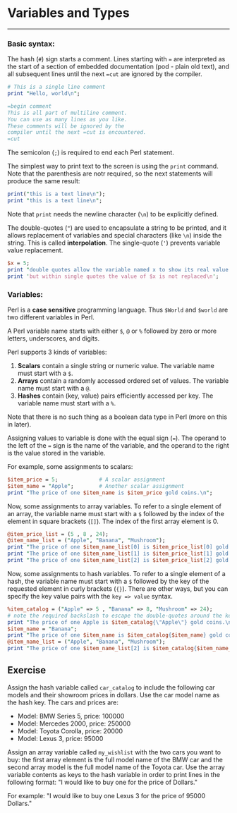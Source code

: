 # Variables and Types

---

### Basic syntax:

The hash (`#`) sign starts a comment. Lines starting with `=` are interpreted as the start of a section of embedded documentation (pod - plain old text), and all subsequent lines until the next `=cut` are ignored by the compiler.

```perl
# This is a single line comment
print "Hello, world\n";

=begin comment
This is all part of multiline comment.
You can use as many lines as you like.
These comments will be ignored by the
compiler until the next =cut is encountered.
=cut
```

The semicolon (`;`) is required to end each Perl statement.

The simplest way to print text to the screen is using the `print` command. Note that the parenthesis are notr required, so the next statements will produce the same result:

```perl
print("this is a text line\n");
print "this is a text line\n";
```

Note that `print` needs the newline character (`\n`) to be explicitly defined.

The double-quotes (`"`) are used to encapsulate a string to be printed, and it allows replacement of variables and special characters (like `\n`) inside the string. This is called **interpolation**. The single-quote (`'`) prevents variable value replacement.

```perl
$x = 5;
print "double quotes allow the variable named x to show its real value of $x\n";
print 'but within single quotes the value of $x is not replaced\n';
```

### Variables:

Perl is a **case sensitive** programming language. Thus `$World` and `$world` are two different variables in Perl.

A Perl variable name starts with either `$`, `@` or `%` followed by zero or more letters, underscores, and digits.

Perl supports 3 kinds of variables:

1.  **Scalars** contain a single string or numeric value. The variable name must start with a `$`.
2.  **Arrays** contain a randomly accessed ordered set of values. The variable name must start with a `@`.
3.  **Hashes** contain (key, value) pairs efficiently accessed per key. The variable name must start with a `%`.

Note that there is no such thing as a boolean data type in Perl (more on this in later).

Assigning values to variable is done with the equal sign (`=`). The operand to the left of the `=` sign is the name of the variable, and the operand to the right is the value stored in the variable.

For example, some assignments to scalars:

```perl
$item_price = 5;             # A scalar assignment
$item_name = "Apple";        # Another scalar assignment
print "The price of one $item_name is $item_price gold coins.\n";
```

Now, some assignments to array variables. To refer to a single element of an array, the variable name must start with a `$` followed by the index of the element in square brackets (`[]`). The index of the first array element is 0.

```perl
@item_price_list = (5 , 8 , 24);
@item_name_list = ("Apple", "Banana", "Mushroom");
print "The price of one $item_name_list[0] is $item_price_list[0] gold coins.\n";
print "The price of one $item_name_list[1] is $item_price_list[1] gold coins.\n";
print "The price of one $item_name_list[2] is $item_price_list[2] gold coins.\n";
```

Now, some assignments to hash variables. To refer to a single element of a hash, the variable name must start with a `$` followed by the key of the requested element in curly brackets (`{}`). There are other ways, but you can specify the key value pairs with the `key => value` syntax.

```perl
%item_catalog = ("Apple" => 5 , "Banana" => 8, "Mushroom" => 24);
# note the required backslash to escape the double-quotes around the key string Apple
print "The price of one Apple is $item_catalog{\"Apple\"} gold coins.\n";
$item_name = "Banana";
print "The price of one $item_name is $item_catalog{$item_name} gold coins.\n";
@item_name_list = ("Apple", "Banana", "Mushroom");
print "The price of one $item_name_list[2] is $item_catalog{$item_name_list[2]} gold coins.\n";
```

## Exercise

Assign the hash variable called `car_catalog` to include the following car models and their showroom prices in dollars. Use the car model name as the hash key. The cars and prices are:

-   Model: BMW Series 5, price: 100000
-   Model: Mercedes 2000, price: 250000
-   Model: Toyota Corolla, price: 20000
-   Model: Lexus 3, price: 95000

Assign an array variable called `my_wishlist` with the two cars you want to buy: the first array element is the full model name of the BMW car and the second array model is the full model name of the Toyota car. Use the array variable contents as keys to the hash variable in order to print lines in the following format: "I would like to buy one for the price of Dollars."

For example: "I would like to buy one Lexus 3 for the price of 95000 Dollars."